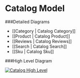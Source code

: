 # Catalog Model

###Detailed Diagrams
- [[Category | Catalog Category]]
- [[Product | Catalog Product]]
- [[Reviews | Catalog Reviews]]
- [[Search | Catalog Search]]
- [[Sku | Catalog Sku]]

###High Level Diagram

[![Catalog High Level](dataModel/CatalogHighLevelERD.png)](_img/dataModel/CatalogHighLevelERD.png)
